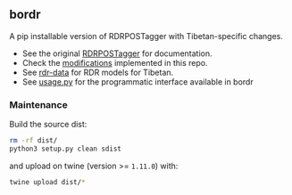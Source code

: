 ## bordr ##

A pip installable version of RDRPOSTagger with Tibetan-specific changes.

 - See the original [RDRPOSTagger](https://github.com/datquocnguyen/RDRPOSTagger) for documentation.
 - Check the [modifications](https://github.com/Esukhia/bordr/blob/master/CHANGELOG.md) implemented in this repo.
 - See [rdr-data](https://github.com/Esukhia/rdr-data) for RDR models for Tibetan.
 - See [usage.py](https://github.com/Esukhia/bordr/blob/master/usage.py) for the programmatic interface available in bordr

### Maintenance

Build the source dist:

```bash
rm -rf dist/
python3 setup.py clean sdist
```

and upload on twine (version >= `1.11.0`) with:

```bash
twine upload dist/*
```